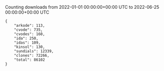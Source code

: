 
Counting downloads from 2022-01-01 00:00:00+00:00 UTC to 2022-06-25 00:00:00+00:00 UTC

```
{
    "arkode": 113,
    "cvode": 735,
    "cvodes": 160,
    "ida": 250,
    "idas": 109,
    "kinsol": 130,
    "sundials": 12339,
    "clones": 72266,
    "total": 86102
}
```
